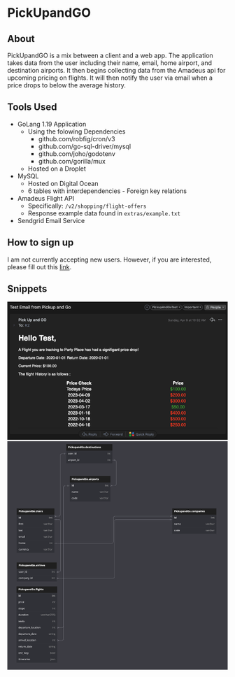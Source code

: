 # PickUpandGO

## About

PickUpandGO is a mix between a client and a web app.
The application takes data from the user including their name, email, home airport, and destination airports. It then begins collecting data from the Amadeus api for upcoming pricing on flights. It will then notify the user via email when a price drops to below the average history.

## Tools Used

-   GoLang 1.19 Application
    -   Using the folowing Dependencies
        -   github.com/robfig/cron/v3
        -   github.com/go-sql-driver/mysql
        -   github.com/joho/godotenv
        -   github.com/gorilla/mux
    -   Hosted on a Droplet
-   MySQL
    -   Hosted on Digital Ocean
    -   6 tables with interdependencies - Foreign key relations
-   Amadeus Flight API
    -   Specifically: `/v2/shopping/flight-offers`
    -   Response example data found in `extras/example.txt`
-   Sendgrid Email Service

## How to sign up

I am not currently accepting new users. However, if you are interested, please fill out this [link](https://forms.gle/XWtHXML2poKSxK6p6).

## Snippets

![](extras/screenshotOfEmail.png)
![](extras/screenshotOfDb.png)
